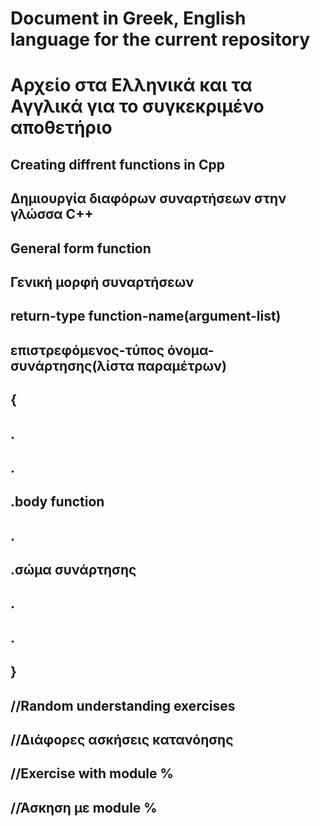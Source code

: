 Document in Greek, English language for the current repository
=
Αρχείο στα Ελληνικά και τα Αγγλικά για το συγκεκριμένο αποθετήριο
=
Creating diffrent functions in Cpp
-
Δημιουργία διαφόρων συναρτήσεων στην γλώσσα C++
-
General form function
-
Γενική μορφή συναρτήσεων
-
return-type function-name(argument-list)
-
επιστρεφόμενος-τύπος όνομα-συνάρτησης(λίστα παραμέτρων)
-
{
-
.
-
.
-
.body function
-
.
-
.σώμα συνάρτησης
-
.
-
.
-
}
-

//Random understanding exercises
-
//Διάφορες ασκήσεις κατανόησης
-
//Exercise with module %
-
//Άσκηση με module %
-
